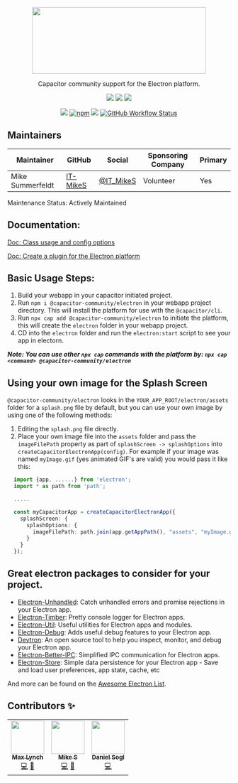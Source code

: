 <p align="center">
  <img src="https://user-images.githubusercontent.com/20338451/84775741-91e30a00-afad-11ea-8f37-92a7bfd6cd54.png" width="392" height="150" /><br />
</p>

<p align="center">
Capacitor community support for the Electron platform.
</p>
<p align="center">
  <!-- ALL-CONTRIBUTORS-BADGE:START - Do not remove or modify this section -->
<a href="#contributors"><img src="https://img.shields.io/badge/all%20contributors-3-orange?style=flat-square" /></a>
<!-- ALL-CONTRIBUTORS-BADGE:END -->
  <a href="https://www.electronjs.org/releases/stable?version=9"><img src="https://img.shields.io/badge/supported%20electron%20version-~9.0.0-blue?style=flat-square" /></a>
  <a href="https://lerna.js.org/"><img src="https://img.shields.io/badge/maintained%20with-lerna-cc00ff.svg?style=flat-square" /></a>
</p>
<p align="center">
  <a href="https://npmjs.com/package/@capacitor-community/electron"><img src="https://img.shields.io/npm/v/@capacitor-community/electron.svg?color=green&style=flat-square" /></a>
  <a href="https://npmjs.com/package/@capacitor-community/electron"><img alt="npm" src="https://img.shields.io/npm/dm/@capacitor-community/electron?color=yellow&style=flat-square"></a>
  <a href="https://npmjs.com/package/@capacitor-community/electron"><img src="https://img.shields.io/npm/l/@capacitor-community/electron.svg?color=lightgrey&style=flat-square" /></a>
  <a href="https://github.com/capacitor-community/electron/actions"><img alt="GitHub Workflow Status" src="https://img.shields.io/github/workflow/status/capacitor-community/electron/CI?style=flat-square"></a>
</p>

## Maintainers

| Maintainer       | GitHub                                  | Social                                    | Sponsoring Company | Primary |
| ---------------- | --------------------------------------- | ----------------------------------------- | ------------------ | ------- |
| Mike Summerfeldt | [IT-MikeS](https://github.com/IT-MikeS) | [@IT_MikeS](https://twitter.com/IT_MikeS) | Volunteer          | Yes     |

Maintenance Status: Actively Maintained

## Documentation:

[Doc: Class usage and config options](https://github.com/capacitor-community/electron/blob/master/docs/PlatformDocs.md)

[Doc: Create a plugin for the Electron platform](https://github.com/capacitor-community/electron/blob/master/docs/CreateElectronPluginGuide.md)

## Basic Usage Steps:

1. Build your webapp in your capacitor initiated project.
2. Run `npm i @capacitor-community/electron` in your webapp project directory. This will install the platform for use with the `@capacitor/cli`.
3. Run `npx cap add @capacitor-community/electron` to initiate the platform, this will create the `electron` folder in your webapp project.
4. CD into the `electron` folder and run the `electron:start` script to see your app in electorn.

**_Note: You can use other `npx cap` commands with the platform by: `npx cap <command> @capacitor-community/electron`_**

## Using your own image for the Splash Screen

`@capacitor-community/electron` looks in the `YOUR_APP_ROOT/electron/assets` folder for a `splash.png` file by default, but you can use your own image by using one of the following methods:

1. Editing the `splash.png` file directly.
2. Place your own image file into the `assets` folder and pass the `imageFilePath` property as part of `splashScreen -> splashOptions` into `createCapacitorElectronApp(config)`. For example if your image was named `myImage.gif` (yes animated GIF's are valid) you would pass it like this:

```typescript
  import {app, ......} from 'electron';
  import * as path from 'path';

  .....

  const myCapacitorApp = createCapacitorElectronApp({
    splashScreen: {
      splashOptions: {
        imageFilePath: path.join(app.getAppPath(), "assets", "myImage.gif")
      }
    }
  });
```

## Great electron packages to consider for your project.

- [Electron-Unhandled](https://github.com/sindresorhus/electron-unhandled): Catch unhandled errors and promise rejections in your Electron app.
- [Electron-Timber](https://github.com/sindresorhus/electron-timber): Pretty console logger for Electron apps.
- [Electron-Util](https://github.com/sindresorhus/electron-util): Useful utilities for Electron apps and modules.
- [Electron-Debug](https://github.com/sindresorhus/electron-debug): Adds useful debug features to your Electron app.
- [Devtron](https://www.electronjs.org/devtron): An open source tool to help you inspect, monitor, and debug your Electron app.
- [Electron-Better-IPC](https://github.com/sindresorhus/electron-better-ipc): Simplified IPC communication for Electron apps.
- [Electron-Store](https://github.com/sindresorhus/electron-store): Simple data persistence for your Electron app - Save and load user preferences, app state, cache, etc

And more can be found on the [Awesome Electron List](https://github.com/sindresorhus/awesome-electron).

## Contributors ✨

<!-- ALL-CONTRIBUTORS-LIST:START - Do not remove or modify this section -->
<!-- prettier-ignore-start -->
<!-- markdownlint-disable -->
<table>
  <tr>
    <td align="center"><a href="http://ionicframework.com/"><img src="https://avatars3.githubusercontent.com/u/11214?v=4" width="75px;" alt=""/><br /><sub><b>Max Lynch</b></sub></a><br /><a href="https://github.com/mlynch/@capacitor-community/electron/commits?author=mlynch" title="Code">💻</a> <a href="https://github.com/mlynch/@capacitor-community/electron/commits?author=mlynch" title="Documentation">📖</a></td>
    <td align="center"><a href="https://github.com/IT-MikeS"><img src="https://avatars0.githubusercontent.com/u/20338451?v=4" width="75px;" alt=""/><br /><sub><b>Mike S</b></sub></a><br /><a href="https://github.com/mlynch/@capacitor-community/electron/commits?author=IT-MikeS" title="Code">💻</a> <a href="https://github.com/mlynch/@capacitor-community/electron/commits?author=IT-MikeS" title="Documentation">📖</a></td>
    <td align="center"><a href="https://github.com/danielsogl"><img src="https://avatars2.githubusercontent.com/u/15234844?v=4" width="75px;" alt=""/><br /><sub><b>Daniel Sogl</b></sub></a><br /><a href="https://github.com/mlynch/@capacitor-community/electron/commits?author=danielsogl" title="Code">💻</a></td>
  </tr>
</table>

<!-- markdownlint-enable -->
<!-- prettier-ignore-end -->

<!-- ALL-CONTRIBUTORS-LIST:END -->
